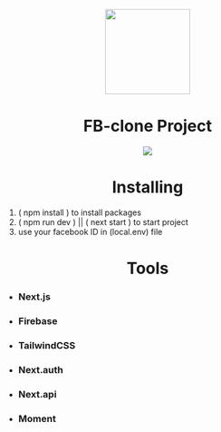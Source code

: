 <p align='center'>
  <img  width='150px' src='https://www.facebook.com/images/fb_icon_325x325.png' />
</p>
<h1 align='center'>FB-clone Project</h1>





<p align='center'>
  <img  src='https://s4.gifyu.com/images/FB-clone.gif' />
</p>


<h1 align='center'> Installing </h1>
<ol>
  <li> ( npm install ) to install packages </li>
  <li> ( npm run dev ) || ( next start ) to start project </li>
  <li> use your facebook ID in (local.env) file
</ol>


<h1 align='center'> Tools </h1>
<ul>
  <li>    <h3>Next.js</h3>      </li>
  <li>    <h3>Firebase</h3>     </li>
  <li>    <h3>TailwindCSS</h3>  </li>
  <li>    <h3>Next.auth</h3>    </li>
  <li>    <h3>Next.api</h3>     </li>
  <li>    <h3>Moment</h3>       </li>
</ul>
